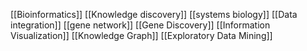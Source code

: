 [[Bioinformatics]]
[[Knowledge discovery]]
[[systems biology]]
[[Data integration]]
[[gene network]]
[[Gene Discovery]]
[[Information Visualization]]
[[Knowledge Graph]]
[[Exploratory Data Mining]]
